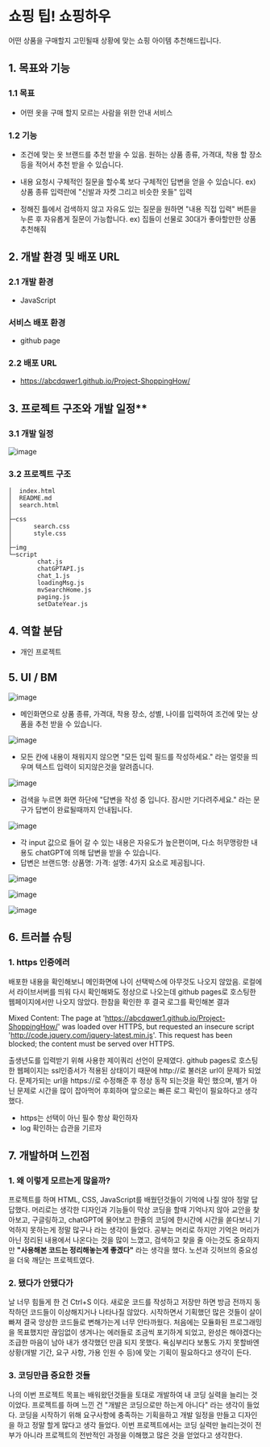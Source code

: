 
# 쇼핑 팁! 쇼핑하우

어떤 상품을 구매할지 고민될때 상황에 맞는 쇼핑 아이템 추천해드립니다.

## 1. 목표와 기능

### 1.1 목표
- 어떤 옷을 구매 할지 모르는 사람을 위한 안내 서비스

### 1.2 기능
- 조건에 맞는 옷 브랜드를 추천 받을 수 있음.
    원하는 상품 종류, 가격대, 착용 할 장소 등을 적어서 추천 받을 수 있습니다.

- 내용 요청시 구체적인 질문을 할수록 보다 구체적인 답변을 얻을 수 있습니다.
    ex) 상품 종류 입력란에 "신발과 자켓 그리고 비슷한 옷들" 입력

- 정해진 틀에서 검색하지 않고 자유도 있는 질문을 원하면 "내용 직접 입력" 버튼을 누른 후 자유롭게 질문이 가능합니다.
    ex) 집들이 선물로 30대가 좋아할만한 상품 추천해줘

  
## 2. 개발 환경 및 배포 URL

### 2.1 개발 환경
- JavaScript
  
### 서비스 배포 환경
- github page

### 2.2 배포 URL
- https://abcdqwer1.github.io/Project-ShoppingHow/

## 3. 프로젝트 구조와 개발 일정**

### 3.1 개발 일정
![image](https://github.com/abcdqwer1/Project-ShoppingHow/assets/68181016/eb6580b3-0e1b-404c-8e81-67935c0496ce)


### 3.2 프로젝트 구조

    │  index.html
    │  README.md
    │  search.html
    │
    ├─css
    │      search.css
    │      style.css
    │
    ├─img
    └─script
            chat.js
            chatGPTAPI.js
            chat_1.js
            loadingMsg.js
            mvSearchHome.js
            paging.js
            setDateYear.js
            

## 4. 역할 분담
- 개인 프로젝트


## 5. UI / BM


![image](https://github.com/abcdqwer1/Project-ShoppingHow/assets/68181016/18bc1e2f-422a-4425-ac2a-68282468f4aa)

- 메인화면으로 상품 종류, 가격대, 착용 장소, 성별, 나이를 입력하여 조건에 맞는 상품을 추천 받을 수 있습니다.

![image](https://github.com/abcdqwer1/Project-ShoppingHow/assets/68181016/b5ac9d98-b2c1-4375-962a-8e3e0d04971c)

- 모든 칸에 내용이 채워지지 않으면 "모든 입력 필드를 작성하세요." 라는 얼럿을 띄우며 텍스트 입력이 되지않은것을 알려줍니다.

![image](https://github.com/abcdqwer1/Project-ShoppingHow/assets/68181016/25113a1f-c344-420d-9728-5e82796b5f42)

- 검색을 누르면 화면 하단에 "답변을 작성 중 입니다. 잠시만 기다려주세요." 라는 문구가 답변이 완료될때까지 안내됩니다.

![image](https://github.com/abcdqwer1/Project-ShoppingHow/assets/68181016/dcec83a5-ef5d-4292-9393-ec17393da98f)

- 각 input 값으로 들어 갈 수 있는 내용은 자유도가 높은편이며, 다소 허무맹랑한 내용도 chatGPT에 의해 답변을 받을 수 있습니다.
- 답변은 브랜드명: 상품명: 가격: 설명: 4가지 요소로 제공됩니다.

![image](https://github.com/abcdqwer1/Project-ShoppingHow/assets/68181016/60256107-e2bc-439b-a775-120da6be8460)

![image](https://github.com/abcdqwer1/Project-ShoppingHow/assets/68181016/25cdb48d-20c9-425d-a815-2cb5c1fbe95e)

![image](https://github.com/abcdqwer1/Project-ShoppingHow/assets/68181016/f99629da-684f-4808-9d24-fe7de5c162d8)


## 6. 트러블 슈팅

### 1. https 인증에러

배포한 내용을 확인해보니 메인화면에 나이 선택박스에 아무것도 나오지 않았음.
로컬에서 라이브서버를 띄워 다시 확인해봐도 정상으로 나오는데 github pages로 호스팅한 웹페이지에서만 나오지 않았다.
한참을 확인한 후 결국 로그를 확인해본 결과 

Mixed Content: The page at 'https://abcdqwer1.github.io/Project-ShoppingHow/' was loaded over HTTPS, but requested an insecure script 'http://code.jquery.com/jquery-latest.min.js'. This request has been blocked; the content must be served over HTTPS.

출생년도를 입력받기 위해 사용한 제이쿼리 선언이 문제였다.
github pages로 호스팅한 웹페이지는 ssl인증서가 적용된 상태이기 때문에 http://로 불러온 url이 문제가 되었다.
문제가되는 url을 https://로 수정해준 후 정상 동작 되는것을 확인 했으며, 별거 아닌 문제로 시간을 많이 잡아먹어 후회하며 앞으로는 빠른 로그 확인이 필요하다고 생각했다.

* https는 선택이 아닌 필수 항상 확인하자
* log 확인하는 습관을 기르자
  

## 7. 개발하며 느낀점


### 1. 왜 이렇게 모르는게 많을까?

   프로젝트를 하며 HTML, CSS, JavaScript를 배웠던것들이 기억에 나질 않아 정말 답답했다.
   머리로는 생각한 디자인과 기능들이 막상 코딩을 할때 기억나지 않아 교안을 찾아보고, 구글링하고, chatGPT에 물어보고 한줄의 코딩에 한시간에 시간을 쏟다보니 기억하지 못하는게 정말 많구나 라는 생각이 들었다.
   공부는 머리로 하지만 기억은 머리가 아닌 정리된 내용에서 나온다는 것을 많이 느꼈고, 검색하고 찾을 줄 아는것도 중요하지만 **"사용해본 코드는 정리해놓는게 좋겠다"** 라는 생각을 했다.
   노션과 깃허브의 중요성을 더욱 깨닫는 프로젝트였다.


### 2. 됐다가 안됐다가

   날 너무 힘들게 한 건 Ctrl+S 이다. 새로운 코드를 작성하고 저장만 하면 방금 전까지 동작하던 코드들이 이상해지거나 나타나질 않았다.
   시작하면서 기획했던 많은 것들이 살이 빠져 결국 앙상한 코드들로 변해가는게 너무 안타까웠다.
   처음에는 모듈화된 프로그래밍을 목표했지만 끊임없이 생겨나는 에러들로 조금씩 포기하게 되었고, 완성은 해야겠다는 조급한 마음이 남아 내가 생각했던 만큼 되지 못했다.
   욕심부리다 보통도 가지 못할바엔 상황(개발 기간, 요구 사항, 가용 인원 수 등)에 맞는 기획이 필요하다고 생각이 든다.
  

### 3. 코딩만큼 중요한 것들

   나의 이번 프로젝트 목표는 배워왔던것들을 토대로 개발하여 내 코딩 실력을 늘리는 것 이었다.
   프로젝트를 하며 느낀 건 "개발은 코딩으로만 하는게 아니다" 라는 생각이 들었다.
   코딩을 시작하기 위해 요구사항에 충족하는 기획을하고 개발 일정을 만들고 디자인을 하고 정말 할게 많다고 생각 들었다.
   이번 프로젝트에서는 코딩 실력만 늘리는것이 전부가 아니라 프로젝트의 전반적인 과정을 이해했고 많은 것을 얻었다고 생각한다.
